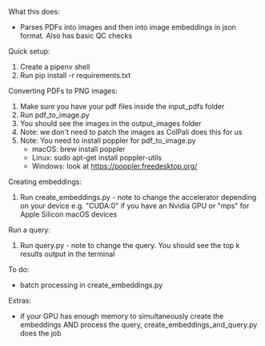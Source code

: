 What this does: 
- Parses PDFs into images and then into image embeddings in json format. Also has basic QC checks

Quick setup:
1. Create a pipenv shell
2. Run pip install -r requirements.txt

Converting PDFs to PNG images:
1. Make sure you have your pdf files inside the input_pdfs folder
2. Run pdf_to_image.py
3. You should see the images in the output_images folder
3. Note: we don't need to patch the images as ColPali does this for us
4. Note: You need to install poppler for pdf_to_image.py
    - macOS: brew install poppler
    - Linux: sudo apt-get install poppler-utils
    - Windows: look at https://poppler.freedesktop.org/

Creating embeddings:
1. Run create_embeddings.py - note to change the accelerator depending on your device e.g. "CUDA:0" if you have an Nvidia GPU or "mps" for Apple Silicon macOS devices

Run a query:
1. Run query.py - note to change the query. You should see the top k results output in the terminal

To do:
- batch processing in create_embeddings.py

Extras:
- if your GPU has enough memory to simultaneously create the embeddings AND process the query, create_embeddings_and_query.py does the job